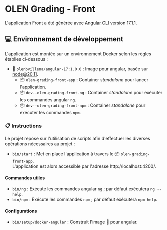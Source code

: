 # OLEN Grading - Front

L'application Front a été générée avec [Angular CLI](https://github.com/angular/angular-cli) version 17.1.1.

## 💻️ Environnement de développement

L'application est montée sur un environnement Docker selon les règles établies ci-dessous :

* 🐋 `olenbvillena/angular-17:1.0.0` : Image pour angular, basée sur node@20.11.
  - 📦️ `olen-grading-front-app` : Container *standalone* pour lancer l'application.
  - 📦️ `dev--olen-grading-front-ng` : Container *standalone* pour exécuter les commandes angular `ng`.
  - 📦️ `dev--olen-grading-front-npm` : Container *standalone* pour exécuter les commandes `npm`.

### 📋️ Instructions

Le projet repose sur l'utilisation de scripts afin d'effectuer les diverses opérations nécessaires au projet :

* `bin/start` : Met en place l'application à travers le 📦️ `olen-grading-front-app`.
  <br>L'application est alors accessible par l'adresse http://localhost:4200/.

#### Commandes utiles

* `bin/ng` : Exécute les commandes angular `ng` ; par défaut exécutera `ng --help`.
* `bin/npm` : Exécute les commandes `npm` ; par défaut exécutera `npm help`.

#### Configurations

* `bin/setup/docker-angular` : Construit l'image 🐋 pour angular.
